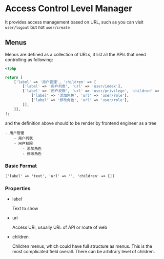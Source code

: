 # Access Control Level Manager

It provides access management based on URL, such as you can visit `user/logout` but not `user/create`

## Menus

Menus are defined as a collection of URLs, it list all the APIs that need controlling as following:

```php
<?php

return [
    ['label' => '用户管理', 'children' => [
        ['label' => '用户列表', 'url' => 'user/index'],
        ['label' => '用户权限', 'url' => 'user/privilege', 'children' => [
            ['label' => '添加角色', 'url' => 'user/role'],
            ['label' => '修改角色', 'url' => 'user/role'],
        ]],
    ]],
];

```

and the definition above should to be render by frontend engineer as a tree

```text
- 用户管理
    - 用户列表
    - 用户权限
        - 添加角色
        - 修改角色
```

### Basic Format

```
['label' => 'text', 'url' => '', 'children' => []]
```

### Properties

- label

    Text to show

- uri

    Access URI, usually URL of API or route of web

- children

    Children menus, which could have full structure as menus. This is the most complicated field overall. There can be arbitrary level of children.

